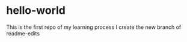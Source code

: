 # hello-world
This is the first repo of my learning process
I create the new branch of readme-edits

